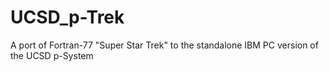 # UCSD_p-Trek
A port of Fortran-77 "Super Star Trek" to the standalone IBM PC version of the UCSD p-System
